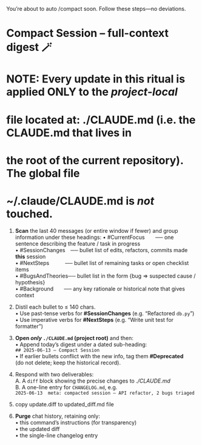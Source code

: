 You’re about to auto /compact soon. Follow these steps—no deviations.

# Compact Session – full-context digest 🪄
# NOTE: Every update in this ritual is applied ONLY to the *project-local*
#       file located at:  ./CLAUDE.md   (i.e. the CLAUDE.md that lives in
#       the root of the current repository).  The global file
#       ~/.claude/CLAUDE.md is *not* touched.

1. **Scan** the last 40 messages (or entire window if fewer) and group
   information under these headings:
   • #CurrentFocus  ── one sentence describing the feature / task in progress  
   • #SessionChanges ── bullet list of edits, refactors, commits made **this** session  
   • #NextSteps   ── bullet list of remaining tasks or open checklist items  
   • #BugsAndTheories── bullet list in the form {bug ⇒ suspected cause / hypothesis}  
   • #Background  ── any key rationale or historical note that gives context

2. Distil each bullet to ≤ 140 chars.  
   • Use past-tense verbs for **#SessionChanges** (e.g. “Refactored `db.py`”)  
   • Use imperative verbs for **#NextSteps** (e.g. “Write unit test for formatter”)

3. **Open *only* `./CLAUDE.md` (project root)** and then:  
   • Append today’s digest under a dated sub-heading:  
     `## 2025-06-13 – Compact Session`  
   • If earlier bullets conflict with the new info, tag them **#Deprecated**  
     (do not delete; keep the historical record).

4. Respond with two deliverables:  
   A. A ```diff``` block showing the precise changes to *./CLAUDE.md*  
   B. A one-line entry for `CHANGELOG.md`, e.g.  
      `2025-06-13  meta: compacted session – API refactor, 2 bugs triaged`

5. copy update.diff to updated_diff.md file

6. **Purge** chat history, retaining only:  
   • this command’s instructions (for transparency)  
   • the updated diff  
   • the single-line changelog entry